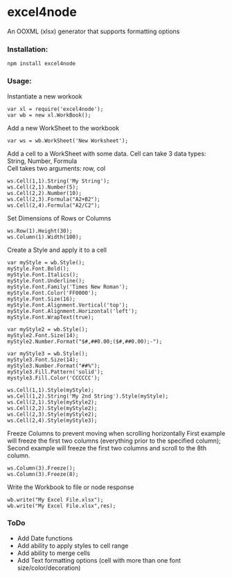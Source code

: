 # excel4node

An OOXML (xlsx) generator that supports formatting options

### Installation:

```
npm install excel4node
```

### Usage:

Instantiate a new workook

```
var xl = require('excel4node');
var wb = new xl.WorkBook();
```

Add a new WorkSheet to the workbook

```
var ws = wb.WorkSheet('New Worksheet');
```

Add a cell to a WorkSheet with some data. 
Cell can take 3 data types: String, Number, Formula  
Cell takes two arguments: row, col

```
ws.Cell(1,1).String('My String');
ws.Cell(2,1).Number(5);
ws.Cell(2,2).Number(10);
ws.Cell(2,3).Formula("A2+B2");
ws.Cell(2,4).Formula("A2/C2");
```

Set Dimensions of Rows or Columns

```
ws.Row(1).Height(30);
ws.Column(1).Width(100);
```

Create a Style and apply it to a cell

```
var myStyle = wb.Style();
myStyle.Font.Bold();
myStyle.Font.Italics();
myStyle.Font.Underline();
myStyle.Font.Family('Times New Roman');
myStyle.Font.Color('FF0000');
myStyle.Font.Size(16);
myStyle.Font.Alignment.Vertical('top');
myStyle.Font.Alignment.Horizontal('left');
myStyle.Font.WrapText(true);

var myStyle2 = wb.Style();
myStyle2.Font.Size(14);
myStyle2.Number.Format("$#,##0.00;($#,##0.00);-");

var myStyle3 = wb.Style();
myStyle3.Font.Size(14);
myStyle3.Number.Format("##%");
myStyle3.Fill.Pattern('solid');
mystyle3.Fill.Color('CCCCCC');

ws.Cell(1,1).Style(myStyle);
ws.Cell(1,2).String('My 2nd String').Style(myStyle);
ws.Cell(2,1).Style(myStyle2);
ws.Cell(2,2).Style(myStyle2);
ws.Cell(2,3).Style(myStyle2);
ws.Cell(2,4).Style(myStyle3);
```

Freeze Columns to prevent moving when scrolling horizontally
First example will freeze the first two columns (everything prior to the specified column);
Second example will freeze the first two columns and scroll to the 8th column.

```
ws.Column(3).Freeze();
ws.Column(3).Freeze(8);

```

Write the Workbook to file or node response

```
wb.write("My Excel File.xlsx");
wb.write("My Excel File.xlsx",res);

```

### ToDo
* Add Date functions
* Add ability to apply styles to cell range
* Add ability to merge cells
* Add Text formatting options (cell with more than one font size/color/decoration)
